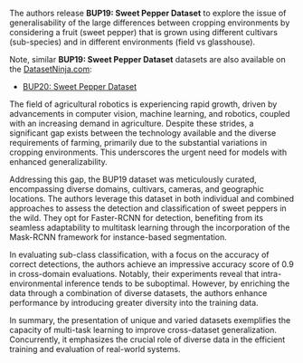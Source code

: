 The authors release **BUP19: Sweet Pepper Dataset** to explore the issue of generalisability of the large differences between cropping environments by considering a fruit (sweet pepper) that is grown using different cultivars (sub-species) and in different environments (field vs glasshouse).

Note, similar **BUP19: Sweet Pepper Dataset** datasets are also available on the [DatasetNinja.com](https://datasetninja.com/):

- [BUP20: Sweet Pepper Dataset](https://datasetninja.com/bup20)

The field of agricultural robotics is experiencing rapid growth, driven by advancements in computer vision, machine learning, and robotics, coupled with an increasing demand in agriculture. Despite these strides, a significant gap exists between the technology available and the diverse requirements of farming, primarily due to the substantial variations in cropping environments. This underscores the urgent need for models with enhanced generalizability.

Addressing this gap, the BUP19 dataset was meticulously curated, encompassing diverse domains, cultivars, cameras, and geographic locations. The authors leverage this dataset in both individual and combined approaches to assess the detection and classification of sweet peppers in the wild. They opt for Faster-RCNN for detection, benefiting from its seamless adaptability to multitask learning through the incorporation of the Mask-RCNN framework for instance-based segmentation.

In evaluating sub-class classification, with a focus on the accuracy of correct detections, the authors achieve an impressive accuracy score of 0.9 in cross-domain evaluations. Notably, their experiments reveal that intra-environmental inference tends to be suboptimal. However, by enriching the data through a combination of diverse datasets, the authors enhance performance by introducing greater diversity into the training data.

In summary, the presentation of unique and varied datasets exemplifies the capacity of multi-task learning to improve cross-dataset generalization. Concurrently, it emphasizes the crucial role of diverse data in the efficient training and evaluation of real-world systems.
